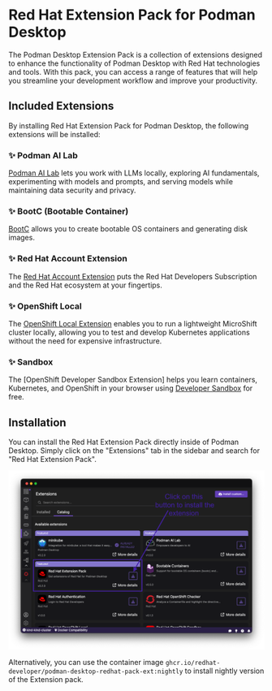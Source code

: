 # Red Hat Extension Pack for Podman Desktop

The Podman Desktop Extension Pack is a collection of extensions designed to enhance the functionality of Podman Desktop with Red Hat technologies and tools. With this pack, you can access a range of features that will help you streamline your development workflow and improve your productivity.

## Included Extensions

By installing Red Hat Extension Pack for Podman Desktop, the following extensions will be installed:

### ✨ Podman AI Lab 

[Podman AI Lab](https://github.com/containers/podman-desktop-extension-ai-lab) lets you work with LLMs locally, exploring AI fundamentals, experimenting with models and prompts, and serving models while maintaining data security and privacy.

### ✨ BootC (Bootable Container)

[BootC](https://github.com/containers/podman-desktop-extension-bootc) allows you to create bootable OS containers and generating disk images.

### ✨ Red Hat Account Extension

The [Red Hat Account Extension](https://github.com/redhat-developer/podman-desktop-redhat-account-ext) puts the Red Hat Developers Subscription and the Red Hat ecosystem at your fingertips.

### ✨ OpenShift Local

The [OpenShift Local Extension](https://github.com/crc-org/crc-extension) enables you to run a lightweight MicroShift cluster locally, allowing you to test and develop Kubernetes applications without the need for expensive infrastructure.

### ✨ Sandbox

The [OpenShift Developer Sandbox Extension] helps you learn containers, Kubernetes, and OpenShift in your browser using [Developer Sandbox](https://developers.redhat.com/developer-sandbox) for free.

## Installation

You can install the Red Hat Extension Pack directly inside of Podman Desktop. Simply click on the "Extensions" tab in the sidebar and search for "Red Hat Extension Pack".

![image](https://raw.githubusercontent.com/redhat-developer/podman-desktop-redhat-pack-ext/main/screenshots/install.png)

Alternatively, you can use the container image `ghcr.io/redhat-developer/podman-desktop-redhat-pack-ext:nightly` to install nightly version of the Extension pack.